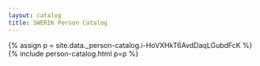 ```yaml
---
layout: catalog
title: SWERIK Person Catalog
---
```

{% assign p = site.data._person-catalog.i-HoVXHkT6AvdDaqLGubdFcK %}
{% include person-catalog.html p=p %}

